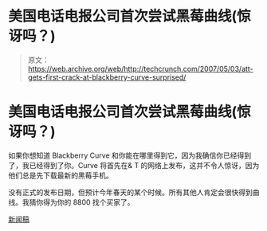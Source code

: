 # 美国电话电报公司首次尝试黑莓曲线(惊讶吗？)

> 原文：<https://web.archive.org/web/http://techcrunch.com/2007/05/03/att-gets-first-crack-at-blackberry-curve-surprised/>

# 美国电话电报公司首次尝试黑莓曲线(惊讶吗？)

如果你想知道 Blackberry Curve 和你能在哪里得到它，因为我确信你已经得到了，我已经得到了你。Curve 将首先在& T 的网络上发布，这并不令人惊讶，因为他们总是先下载最新的黑莓手机。

没有正式的发布日期，但预计今年春天的某个时候。所有其他人肯定会很快得到曲线。我猜你得为你的 8800 找个买家了。

[新闻稿](https://web.archive.org/web/20220121222342/http://www.marketwire.com/mw/release_html_b1?release_id=247619)